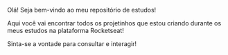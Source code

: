 Olá! Seja bem-vindo ao meu repositório de estudos!

Aqui você vai encontrar todos os projetinhos que estou criando durante os meus estudos na plataforma Rocketseat!

Sinta-se a vontade para consultar e interagir!
